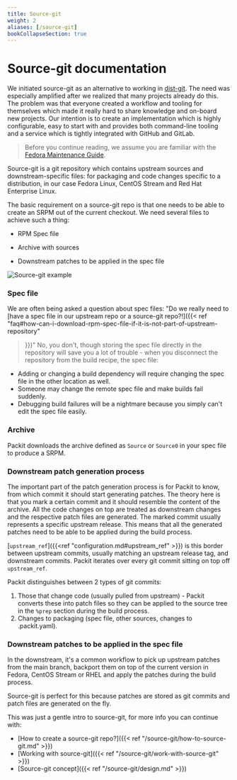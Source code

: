 ```yaml
---
title: Source-git
weight: 2
aliases: [/source-git]
bookCollapseSection: true
---
```


# Source-git documentation

We initiated source-git as an alternative to working in
[dist-git](https://github.com/release-engineering/dist-git). The need was
especially amplified after we realized that many projects already do this. The
problem was that everyone created a workflow and tooling for themselves which
made it really hard to share knowledge and on-board new projects. Our intention
is to create an implementation which is highly configurable, easy to start with
and provides both command-line tooling and a service which is tightly
integrated with GitHub and GitLab.

> Before you continue reading, we assume you are familiar with the [Fedora
> Maintenance Guide](https://fedoraproject.org/wiki/Package_maintenance_guide).

Source-git is a git repository which contains upstream sources and
downstream-specific files: for packaging and code changes specific to a
distribution, in our case Fedora Linux, CentOS Stream and Red Hat Enterprise
Linux.

The basic requirement on a source-git repo is that one needs to be able to
create an SRPM out of the current checkout. We need several files to achieve
such a thing:

* RPM Spec file

* Archive with sources

* Downstream patches to be applied in the spec file

![Source-git example](/source-git-diagram.png)


### Spec file

We are often being asked a question about spec files: "Do we really need to
[have a spec file in our upstream repo or a source-git repo?!]({{< ref
"faq#how-can-i-download-rpm-spec-file-if-it-is-not-part-of-upstream-repository"
>}})" No, you don't, though storing the spec file directly in the repository
will save you a lot of trouble - when you disconnect the repository from the
build recipe, the spec file:
* Adding or changing a build dependency will require changing the spec file in
  the other location as well.
* Someone may change the remote spec file and make builds fail suddenly.
* Debugging build failures will be a nightmare because you simply can't edit
  the spec file easily.


### Archive

Packit downloads the archive defined as `Source` or `Source0` in your spec file
to produce a SRPM.


### Downstream patch generation process

The important part of the patch generation process is for Packit to know, from
which commit it should start generating patches. The theory here is that you
mark a certain commit and it should resemble the content of the archive. All
the code changes on top are treated as downstream changes and the respective
patch files are generated. The marked commit usually represents a specific
upstream release. This means that all the generated patches need to be able to
be applied during the build process.

[`upstream_ref`]({{<ref "configuration.md#upstream_ref" >}})
is this border between upstream commits,
usually matching an upstream release tag, and downstream commits.
Packit iterates over every git commit sitting on top off `upstream_ref`.

Packit distinguishes between 2 types of git commits:
1. Those that change code (usually pulled from upstream) - Packit converts
   these into patch files so they can be applied to the source tree in the
   `%prep` section during the build process.
2. Changes to packaging (spec file, other sources, changes to .packit.yaml).


### Downstream patches to be applied in the spec file

In the downstream, it's a common workflow to pick up upstream patches from the
main branch, backport them on top of the current version in Fedora, CentOS
Stream or RHEL and apply the patches during the build process.

Source-git is perfect for this because patches are stored as git commits and
patch files are generated on the fly.

This was just a gentle intro to source-git, for more info you can continue with:
* [How to create a source-git repo?]({{< ref "/source-git/how-to-source-git.md" >}})
* [Working with source-git]({{< ref "/source-git/work-with-source-git" >}})
* [Source-git concept]({{< ref "/source-git/design.md" >}})
